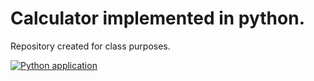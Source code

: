 # Calculator implemented in python.
Repository created for class purposes.

[![Python application](https://github.com/vitorfccarvalho/py_code_test/actions/workflows/python-app.yml/badge.svg)](https://github.com/vitorfccarvalho/py_code_test/actions/workflows/python-app.yml)
